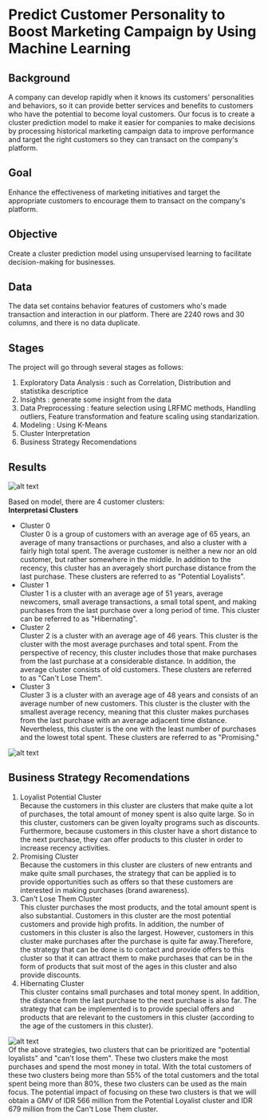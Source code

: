 # Predict Customer Personality to Boost Marketing Campaign by Using Machine Learning
## Background
A company can develop rapidly when it knows its customers' personalities and behaviors, so it can provide better services and benefits to customers who have the potential to become loyal customers. Our focus is to create a cluster prediction model to make it easier for companies to make decisions by processing historical marketing campaign data to improve performance and target the right customers so they can transact on the company's platform.  
## Goal
Enhance the effectiveness of marketing initiatives and target the appropriate customers to encourage them to transact on the company's platform.      
## Objective
Create a cluster prediction model using unsupervised learning to facilitate decision-making for businesses.
## Data
The data set contains behavior features of customers who's made transaction and interaction in our platform. There are 2240 rows and 30 columns, and there is no data duplicate.

## Stages
The project will go through several stages as follows:

1. Exploratory Data Analysis : such as Correlation, Distribution and statistika descriptice
2. Insights : generate some insight from the data
3. Data Preprocessing : feature selection using LRFMC methods, Handling outliers, Feature transformation and feature scaling using standarization.  
4. Modeling   : Using K-Means
5. Cluster Interpretation  
6. Business Strategy Recomendations  

## Results     
![alt text](/Predict%Customer%Personality%to%Boost%Marketing%Campaign%by%Using%Machine%Learning/images/pca.png)   

Based on model, there are 4 customer clusters:  
**Interpretasi Clusters**  
* Cluster 0  
Cluster 0 is a group of customers with an average age of 65 years, an average of many transactions or purchases, and also a cluster with a fairly high total spent. The average customer is neither a new nor an old customer, but rather somewhere in the middle. In addition to the recency, this cluster has an averagely short purchase distance from the last purchase. These clusters are referred to as "Potential Loyalists".  
* Cluster 1   
Cluster 1 is a cluster with an average age of 51 years, average newcomers, small average transactions, a small total spent, and making purchases from the last purchase over a long period of time. This cluster can be referred to as "Hibernating".
* Cluster 2  
Cluster 2 is a cluster with an average age of 46 years. This cluster is the cluster with the most average purchases and total spent. From the perspective of recency, this cluster includes those that make purchases from the last purchase at a considerable distance. In addition, the average cluster consists of old customers. These clusters are referred to as "Can't Lose Them".   
* Cluster 3  
Cluster 3 is a cluster with an average age of 48 years and consists of an average number of new customers. This cluster is the cluster with the smallest average recency, meaning that this cluster makes purchases from the last purchase with an average adjacent time distance. Nevertheless, this cluster is the one with the least number of purchases and the lowest total spent. These clusters are referred to as "Promising."       

![alt text](/Predict%Customer%Personality%to%Boost%Marketing%Campaign%by%Using%Machine%Learning/images/boxenplot.png)      

## Business Strategy Recomendations
1. Loyalist Potential Cluster     
Because the customers in this cluster are clusters that make quite a lot of purchases, the total amount of money spent is also quite large. So in this cluster, customers can be given loyalty programs such as discounts. Furthermore, because customers in this cluster have a short distance to the next purchase, they can offer products to this cluster in order to increase recency activities.   
2. Promising Cluster    
Because the customers in this cluster are clusters of new entrants and make quite small purchases, the strategy that can be applied is to provide opportunities such as offers so that these customers are interested in making purchases (brand awareness).
3. Can't Lose Them Cluster    
This cluster purchases the most products, and the total amount spent is also substantial. Customers in this cluster are the most potential customers and provide high profits. In addition, the number of customers in this cluster is also the largest. However, customers in this cluster make purchases after the purchase is quite far away.Therefore, the strategy that can be done is to contact and provide offers to this cluster so that it can attract them to make purchases that can be in the form of products that suit most of the ages in this cluster and also provide discounts.   
4. Hibernating Cluster   
This cluster contains small purchases and total money spent. In addition, the distance from the last purchase to the next purchase is also far. The strategy that can be implemented is to provide special offers and products that are relevant to the customers in this cluster (according to the age of the customers in this cluster).   

![alt text](/master/Predict%Customer%Personality%to%Boost%Marketing%Campaign%by%Using%Machine%Learning/images/barplot.png)   
Of the above strategies, two clusters that can be prioritized are "potential loyalists" and "can't lose them". These two clusters make the most purchases and spend the most money in total. With the total customers of these two clusters being more than 55% of the total customers and the total spent being more than 80%, these two clusters can be used as the main focus. The potential impact of focusing on these two clusters is that we will obtain a GMV of IDR 566 million from the Potential Loyalist cluster and IDR 679 million from the Can't Lose Them cluster.  




